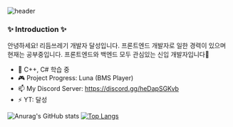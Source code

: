 ![header](https://capsule-render.vercel.app/api?type=waving&color=gradient&height=300&section=header&text=noonnight10&fontSize=90)

### ✨ Introduction ✨
안녕하세요! 리듬쓰레기 개발자 달성입니다. 프론트엔드 개발자로 일한 경력이 있으며 현재는 공부중입니다.
프론트엔드와 백엔드 모두 관심있는 신입 개발자입니다💜

- 🌱 C++, C# 학습 중
- 🎮 Project Progress: Luna (BMS Player)
- 📫 My Discord Server: https://discord.gg/heDapSGKvb
- ⚡ YT: 달성

![Anurag's GitHub stats](https://github-readme-stats.vercel.app/api?username=noonnight10&show_icons=true&theme=radical)
[![Top Langs](https://github-readme-stats.vercel.app/api/top-langs/?username=noonnight10&langs_count=8)](https://github.com/noonnight10/github-readme-stats)


  
